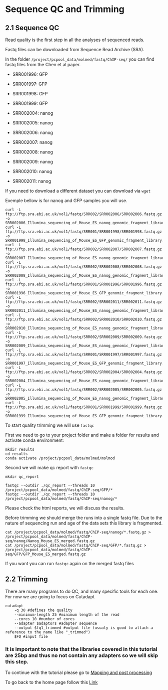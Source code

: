 # Sequence QC and Trimming

## 2.1 Sequence QC


Read quality is the first step in all the analyses of sequenced reads. 

Fastq files can be downloaded from Sequence Read Archive (SRA).

In the folder `/project/pcpool_data/molmed/fastq/ChIP-seq/` you can find fastq files from the Chen et al paper.


* SRR001996: GFP
* SRR001997: GFP
* SRR001998: GFP
* SRR001999: GFP


* SRR002004: nanog
* SRR002005: nanog
* SRR002006: nanog
* SRR002007: nanog
* SRR002008: nanog
* SRR002009: nanog
* SRR002010: nanog
* SRR002011: nanog

If you need to download a different dataset you can download via `wget`

Exemple bellow is for nanog and GFP samples you will use.

```
curl -L ftp://ftp.sra.ebi.ac.uk/vol1/fastq/SRR002/SRR002006/SRR002006.fastq.gz -o SRR002006_Illumina_sequencing_of_Mouse_ES_nanog_genomic_fragment_library.fastq.gz
curl -L ftp://ftp.sra.ebi.ac.uk/vol1/fastq/SRR001/SRR001998/SRR001998.fastq.gz -o SRR001998_Illumina_sequencing_of_Mouse_ES_GFP_genomic_fragment_library.fastq.gz
curl -L ftp://ftp.sra.ebi.ac.uk/vol1/fastq/SRR002/SRR002007/SRR002007.fastq.gz -o SRR002007_Illumina_sequencing_of_Mouse_ES_nanog_genomic_fragment_library.fastq.gz
curl -L ftp://ftp.sra.ebi.ac.uk/vol1/fastq/SRR002/SRR002008/SRR002008.fastq.gz -o SRR002008_Illumina_sequencing_of_Mouse_ES_nanog_genomic_fragment_library.fastq.gz
curl -L ftp://ftp.sra.ebi.ac.uk/vol1/fastq/SRR001/SRR001996/SRR001996.fastq.gz -o SRR001996_Illumina_sequencing_of_Mouse_ES_GFP_genomic_fragment_library.fastq.gz
curl -L ftp://ftp.sra.ebi.ac.uk/vol1/fastq/SRR002/SRR002011/SRR002011.fastq.gz -o SRR002011_Illumina_sequencing_of_Mouse_ES_nanog_genomic_fragment_library.fastq.gz
curl -L ftp://ftp.sra.ebi.ac.uk/vol1/fastq/SRR002/SRR002010/SRR002010.fastq.gz -o SRR002010_Illumina_sequencing_of_Mouse_ES_nanog_genomic_fragment_library.fastq.gz
curl -L ftp://ftp.sra.ebi.ac.uk/vol1/fastq/SRR002/SRR002009/SRR002009.fastq.gz -o SRR002009_Illumina_sequencing_of_Mouse_ES_nanog_genomic_fragment_library.fastq.gz
curl -L ftp://ftp.sra.ebi.ac.uk/vol1/fastq/SRR001/SRR001997/SRR001997.fastq.gz -o SRR001997_Illumina_sequencing_of_Mouse_ES_GFP_genomic_fragment_library.fastq.gz
curl -L ftp://ftp.sra.ebi.ac.uk/vol1/fastq/SRR002/SRR002004/SRR002004.fastq.gz -o SRR002004_Illumina_sequencing_of_Mouse_ES_nanog_genomic_fragment_library.fastq.gz
curl -L ftp://ftp.sra.ebi.ac.uk/vol1/fastq/SRR002/SRR002005/SRR002005.fastq.gz -o SRR002005_Illumina_sequencing_of_Mouse_ES_nanog_genomic_fragment_library.fastq.gz
curl -L ftp://ftp.sra.ebi.ac.uk/vol1/fastq/SRR001/SRR001999/SRR001999.fastq.gz -o SRR001999_Illumina_sequencing_of_Mouse_ES_GFP_genomic_fragment_library.fastq.gz
```
To start quality trimming we will use `fastqc`

First we need to go to your project folder and make a folder for results and activate conda environment:

```
mkdir results
cd results
conda activate /project/pcpool_data/molmed/molmod
```

Second we will make qc report with `fastqc`

```
mkdir qc_report

fastqc --outdir ./qc_report --threads 10 /project/pcpool_data/molmed/fastq/ChIP-seq/GFP/*
fastqc --outdir ./qc_report --threads 10 /project/pcpool_data/molmed/fastq/ChIP-seq/nanog/*
```
Please check the html reports, we will discuss the results.

Before trimming we should merge the runs into a single fastq file.
Due to the nature of sequencing run and age of the data sets this library is fragmented.

```
cat /project/pcpool_data/molmed/fastq/ChIP-seq/nanog/*.fastq.gz > /project/pcpool_data/molmed/fastq/ChIP-seq/nanog/Nanog_Mouse_ES_merged.fastq.gz
cat /project/pcpool_data/molmed/fastq/ChIP-seq/GFP/*.fastq.gz > /project/pcpool_data/molmed/fastq/ChIP-seq/GFP/GFP_Mouse_ES_merged.fastq.gz
```

If you want you can run `fastqc` again on the merged fastq files


## 2.2 Trimming

There are many programs to do QC, and many specific tools for each one. For now we are going to focus on Cutadapt  

```
cutadapt 
    -q 30 #defines the quality
    --minimum-length 25 #minimum length of the read
    --cores 10 #number of cores
    --adapter $adaptors #adapter sequence
    --output $fq1_trimmed #output file (usualy is good to attach a reference to the name like "_trimmed")
    $FQ #input file

```

### It is important to note that the libraries covered in this tutorial are 25bp and thus no not contain any adapters so we will skip this step.

To continue with the tutorial please go to [Mapping and post processing](https://alexpmagalhaes.github.io/ChIPseq_course/mapping.md)

To go back to the home page follow this [Link](https://alexpmagalhaes.github.io/ChIPseq_course/index.md)